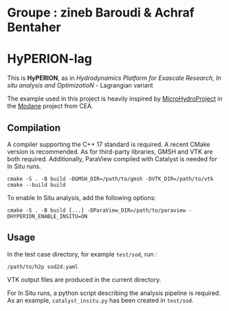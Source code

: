 # Groupe : zineb Baroudi & Achraf Bentaher

# HyPERION-lag

This is **HyPERION**, as in _Hydrodynamics Platform for Exascale Research, In situ analysis and OptimizatioN_ - Lagrangian variant

The example used in this project is heavily inspired by
[MicroHydroProject](https://github.com/cea-hpc/Modane/tree/master/plugins/fr.cea.modane.ui/examples/MicroHydroProject)
in the [Modane](https://github.com/cea-hpc/Modane) project from CEA.

## Compilation

A compiler supporting the C++ 17 standard is required. A recent CMake version is recommended. As for third-party
libraries, GMSH and VTK are both required. Additionally, ParaView compiled with Catalyst is needed for In Situ runs.

    cmake -S . -B build -DGMSH_DIR=/path/to/gmsh -DVTK_DIR=/path/to/vtk
    cmake --build build

To enable In Situ analysis, add the following options:

    cmake -S . -B build [...] -DParaView_DIR=/path/to/paraview -DHYPERION_ENABLE_INSITU=ON

## Usage

In the test case directory, for example `test/sod`, run :

    /path/to/h2p sod2d.yaml

VTK output files are produced in the current directory.

For In Situ runs, a python script describing the analysis pipeline is required.
As an example, `catalyst_insitu.py` has been created in `test/sod`.
